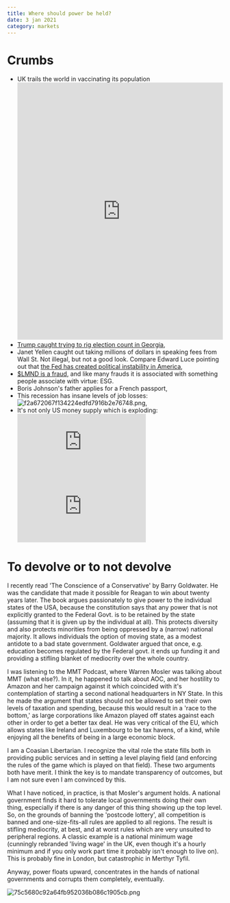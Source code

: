```yaml
---
title: Where should power be held?
date: 3 jan 2021
category: markets
---
```


# Crumbs

- UK trails the world in vaccinating its population<iframe src="https://ourworldindata.org/grapher/cumulative-covid-vaccinations?tab=chart&stackMode=absolute&time=earliest..latest&region=World" loading="lazy" style="width: 100%; height: 600px; border: 0px none;"></iframe>
- [Trump caught trying to rig election count in Georgia](https://twitter.com/keithedwards/status/1345796238722129923),
- Janet Yellen caught out taking millions of dollars in speaking fees from Wall St. Not illegal, but not a good look. Compare Edward Luce pointing out that [the Fed has created political instability in America](https://www.ft.com/content/bcb8d4d9-ca6d-45b7-aafc-9e9ecf672a5b),
- [$LMND is a fraud](https://friendlybearresearch.com/2020/12/31/how-lemonade-hijacked-the-esg-movement-to-pull-off-the-1-stock-promotion-of-2020/), and like many frauds it is associated with something people associate with virtue: ESG. 
- Boris Johnson's father applies for a French passport,
- This recession has insane levels of job losses: 
![f2a672067f134224edfd7916b2e76748.png]({attach}f2a672067f134224edfd7916b2e76748.png),
- It's not only US money supply which is exploding: <div class="embed-container"><iframe src="https://fred.stlouisfed.org/graph/graph-landing.php?g=zqFg&width=670&height=475" scrolling="no" frameborder="0" style="overflow:hidden;" allowTransparency="true" loading="lazy"></iframe></div><script src="https://fred.stlouisfed.org/graph/js/embed.js" type="text/javascript"></script><div class="embed-container"><iframe src="https://fred.stlouisfed.org/graph/graph-landing.php?g=zqFg&width=670&height=475" scrolling="no" frameborder="0" style="overflow:hidden;" allowTransparency="true" loading="lazy"></iframe></div><script src="https://fred.stlouisfed.org/graph/js/embed.js" type="text/javascript"></script>

# To devolve or to not devolve

I recently read 'The Conscience of a Conservative' by Barry Goldwater. He was the candidate that made it possible for Reagan to win about twenty years later. The book argues passionately to give power to the individual states of the USA, because the constitution says that any power that is not explicitly granted to the Federal Govt. is to be retained by the state (assuming that it is given up by the individual at all). This protects diversity and also protects minorities from being oppressed by a (narrow) national majority. It allows individuals the option of moving state, as a modest antidote to a bad state government. Goldwater argued that once, e.g. education becomes regulated by the Federal govt. it ends up funding it and providing a stifling blanket of mediocrity over the whole country. 

I was listening to the MMT Podcast, where Warren Mosler was talking about MMT (what else?). In it, he happened to talk about AOC, and her hostility to Amazon and her campaign against it which coincided with it's contemplation of starting a second national headquarters in NY State. In this he made the argument that states should not be allowed to set their own levels of taxation and spending, because this would result in a 'race to the bottom,' as large corporations like Amazon played off states against each other in order to get a better tax deal. He was very critical of the EU, which allows states like Ireland and Luxembourg to be tax havens, of a kind, while enjoying all the benefits of being in a large economic block.

I am a Coasian Libertarian. I recognize the vital role the state fills both in providing public services and in setting a level playing field (and enforcing the rules of the game which is played on that field). These two arguments both have merit. 
I think the key is to mandate transparency of outcomes, but I am not sure even I am convinced by this.

What I have noticed, in practice, is that Mosler's argument holds. A national government finds it hard to tolerate local governments doing their own thing, especially if there is any danger of this thing showing up the top level. 
So, on the grounds of banning the 'postcode lottery', all competition is banned and one-size-fits-all rules are applied to all regions. The result is stifling mediocrity, at best, and at worst rules which are very unsuited to peripheral regions.
A classic example is a national minimum wage (cunningly rebranded 'living wage' in the UK, even though it's a hourly minimum and if you only work part time it probably isn't enough to live on). This is probably fine in London, but catastrophic in Merthyr Tyfil. 

Anyway, power floats upward, concentrates in the hands of national governments and corrupts them completely, eventually.


![75c5680c92a64fb952036b086c1905cb.png]({attach}75c5680c92a64fb952036b086c1905cb.png)
